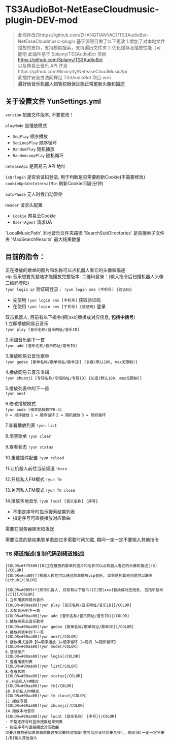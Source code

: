 # TS3AudioBot-NetEaseCloudmusic-plugin-DEV-mod

> 此插件改自https://github.com/ZHANGTIANYAO1/TS3AudioBot-NetEaseCloudmusic-plugin
> 基于源项目做了以下更改
> 1.增加了对本地文件播放的支持，支持模糊搜索，支持遍历文件夹
> 2.优化缓存及播放性能（可能吧
> 此插件基于 Splamy/TS3AudioBot 项目 https://github.com/Splamy/TS3AudioBot  
> 以及网易云音乐 API 开发https://github.com/Binaryify/NeteaseCloudMusicApi  
> 此插件安装方法同样见 TS3AudioBot 项目 wiki  
> **最好给音乐机器人超管权限保证能正常更新头像和描述**

## 关于设置文件 YunSettings.yml

`version` 配置文件版本, 不要更改！

`playMode` 是播放模式
- `SeqPlay` 顺序播放
- `SeqLoopPlay` 顺序循环
- `RandomPlay` 随机播放
- `RandomLoopPlay` 随机循环

`neteaseApi` 是网易云 API 地址
 
`isQrlogin` 是否验证码登录, 用于判断是否需要刷新Cookie(不需要修改)
`cookieUpdateIntervalMin` 刷新Cookie间隔(分钟)

`autoPause` 无人时候自动暂停

`Header` 请求头配置
- `Cookie` 网易云Cookie
- `User-Agent` 请求UA

'LocalMusicPath' 本地音乐文件夹路径
'SearchSubDirectories' 是否搜索子文件夹
'MaxSearchResults' 最大结果数量

## 目前的指令：

正在播放的歌单的图片和名称可以点机器人看它的头像和描述  
vip 音乐想要先登陆才能播放完整版本:
二维码登录：(输入指令后扫描机器人头像二维码登陆)  
`!yun login qr`
验证码登录：
`!yun login sms [手机号] {验证码}`
- 先使用 `!yun login sms [手机号]` 获取验证码
- 在使用 `!yun login sms [手机号] {验证码}` 登录

双击机器人, 目前有以下指令(把[xxx]替换成对应信息, **包括中括号**)  
1.立即播放网易云音乐  
`!yun play [音乐名称/音乐网址/音乐ID]`

2.添加音乐到下一首  
`!yun add [音乐名称/音乐网址/音乐ID]`

3.播放网易云音乐歌单    
`!yun gedan [歌单名称/歌单网址/歌单ID] {长度(默认100, max无限制)}`

4.播放网易云音乐专辑    
`!yun zhuanji [专辑名称/专辑网址/专辑ID] {长度(默认100, max无限制)}`

5.播放列表中的下一首  
`!yun next`

6.修改播放模式  
`!yun mode [模式选择数字0-3]`  
`0 = 顺序播放`
`1 = 顺序循环`
`2 = 随机播放`
`3 = 随机循环`

7.查看播放列表
`!yun list`

8.清空歌单
`!yun clear`

9.查看状态
`!yun status`

10.重载插件配置
`!yun reload`

11.让机器人前往当前频道
`!here`

12.开启私人FM模式
`!yun fm`

13.关闭私人FM模式
`!yun fm close`

14.播放本地音乐
`!yun local [音乐名称] {序号}`
- 不指定序号时显示搜索结果列表
- 指定序号可直接播放对应歌曲

需要在服务器聊天框发送

需要注意的是如果歌单歌曲过多需要时间加载, 期间一定一定不要输入其他指令

### TS 频道描述(复制代码到频道描述)

```
[COLOR=#ff5500][B]正在播放的歌单的图片和名称可以点机器人看它的头像和描述[/B][/COLOR]
[COLOR=#aa00ff]机器人现在可以通过歌单播放vip音乐, 如果遇到其他问题可以联系Github[/COLOR]

[COLOR=#0055ff]双击机器人, 目前有以下指令([I]把[xxx]替换成对应信息, 包括中括号[/I])[/COLOR]
1.立即播放网易云音乐
[COLOR=#00aa00]!yun play [音乐名称/音乐网址/音乐ID][/COLOR]
2.添加音乐到下一首
[COLOR=#00aa00]!yun add [音乐名称/音乐网址/音乐ID][/COLOR]
3.播放网易云音乐歌单
[COLOR=#00aa00]!yun gedan [歌单名称/歌单网址/歌单ID][/COLOR]
4.播放列表中的下一首
[COLOR=#00aa00]!yun next[/COLOR]
5.播放模式选择【0=顺序播放 1=顺序循环 2=随机 3=随即循环】
[COLOR=#00aa00]!yun mode[/COLOR]
6.登陆账户
[COLOR=#00aa00]!yun login[/COLOR]
7.查看播放列表
[COLOR=#00aa00]!yun list[/COLOR]
8.查看状态
[COLOR=#00aa00]!yun status[/COLOR]
９.开启私人FM模式
[COLOR=#00aa00]!yun fm[/COLOR]
10.关闭私人FM模式
[COLOR=#00aa00]!yun fm close[/COLOR]
11.播放专辑
[COLOR=#00aa00]!yun zhuanji[/COLOR]
14.播放本地音乐
[COLOR=#00aa00]!yun local [音乐名称] {序号}[/COLOR]
- 不指定序号时显示搜索结果列表
- 指定序号可直接播放对应歌曲
需要注意的是如果歌单歌曲过多需要时间加载(重写后应该只需要几秒), 期间[B]一定一定不要[/B]输入其他指令
```
